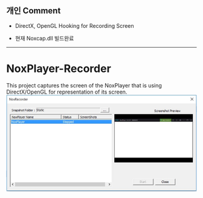 ## 개인 Comment

* DirectX, OpenGL Hooking for Recording Screen

* 현재 Noxcap.dll 빌드완료

---

# NoxPlayer-Recorder
This project captures the screen of the NoxPlayer that is using DirectX/OpenGL for representation of its screen.
![](s1.jpg)
